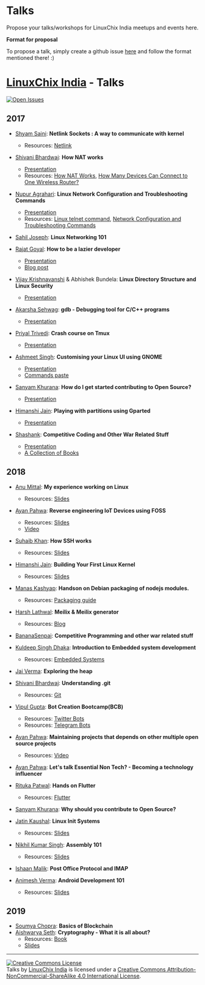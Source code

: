 # Talks


Propose your talks/workshops for LinuxChix India meetups and events here.


**Format for proposal**

To propose a talk, simply create a github issue [here][new-talk-proposal] and follow the format mentioned there! :)


[LinuxChix India] - Talks
=============
 [![Open Issues](https://img.shields.io/github/issues/linuxchixindia/talks.svg)](https://github.com/linuxchixindia/talks/issues?q=is%3Aopen+)


## 2017
* [Shyam Saini](https://github.com/mysticTot): **Netlink Sockets : A way to communicate with kernel**
	* Resources: [Netlink](https://en.wikipedia.org/wiki/Netlink)

* [Shivani Bhardwaj](https://github.com/shivan1b): **How NAT works**
	* [Presentation](http://slides.com/shivanibhardwaj/how-nat-works#/)
	* Resources: [How NAT Works](http://computer.howstuffworks.com/nat.htm), [How Many Devices Can Connect to One Wireless Router?](https://www.lifewire.com/how-many-devices-can-share-a-wifi-network-818298)
	
* [Nupur Agrahari](https://github.com/nupuragrahari): **Linux Network Configuration and Troubleshooting Commands**
	* [Presentation](https://docs.google.com/presentation/d/1bAXFgUSfaCpQ9Ce9bwLld7Yb5ySpBOSj9SxexNlMLzc/edit#slide=id.p)
	* Resources: [Linux telnet command](https://www.computerhope.com/unix/utelnet.htm), [Network Configuration and Troubleshooting Commands](https://www.tecmint.com/linux-network-configuration-and-troubleshooting-commands/)
	
* [Sahil Joseph](https://github.com/Warlord77): **Linux Networking 101**

* [Rajat Goyal](): **How to be a lazier developer**
	* [Presentation](http://slides.com/rajat404/shell_config)
	* [Blog post](https://medium.com/@rajat404/dev-setup-terminal-a0a3a23db47c)

* [Vijay Krishnavanshi](https://github.com/vijaykrishnavanshi) & Abhishek Bundela: **Linux Directory Structure and Linux Security**
	* [Presentation](http://slides.com/vijaykrishnavanshi/hello)

* [Akarsha Sehwag](https://github.com/aksh98): **gdb - Debugging tool for C/C++ programs**
	* [Presentation](https://github.com/LinuxChixIndia/talks/files/1062188/GNU.debugger.pdf)

* [Priyal Trivedi](https://github.com/Priyal-Trivedi): **Crash course on Tmux**
	* [Presentation](http://slides.com/priyaltrivedi-1/tmux-terminal-multiplexer#/)

* [Ashmeet Singh](https://github.com/meetsha): **Customising your Linux UI using GNOME**
	* [Presentation](https://drive.google.com/file/d/0Bzt1ZPbjYd_2enNfQjZGc0FSd2M/view?usp=sharing)
	* [Commands paste](https://pastebin.com/6nqSvWuZ)

* [Sanyam Khurana](http://www.sanyamkhurana.com/): **How do I get started contributing to Open Source?**
    * [Presentation](http://www.sanyamkhurana.com/presentations/foss/#/)

* [Himanshi Jain](https://github.com/HimanshiJain): **Playing with partitions using Gparted**
	* [Presentation](https://drive.google.com/open?id=1-uirLJ9HPTCvKoY-7Op1vZWaZPlKb8JxQLwWfy-yL_c)

* [Shashank](https://github.com/lbsrex): **Competitive Coding and Other War Related Stuff**
	* [Presentation](https://drive.google.com/open?id=1P9GNGPXcY1j3TNUfE56mve7kQsIn5ar90NsFyvkvPZ0)
	* [A Collection of Books](https://drive.google.com/open?id=0B1EkH2evW0JORVNPVVVDMm0wOUU)
## 2018
* [Anu Mittal](https://github.com/anumittal): **My experience working on Linux**
	* Resources: [Slides](https://drive.google.com/file/d/0B9XiOPGG2l_vcTNNcEVhVjV1RnM/view)
* [Ayan Pahwa](https://github.com/iayanpahwa): **Reverse engineering IoT Devices using FOSS**
	* Resources: [Slides](https://www.slideshare.net/AyanPahwa1/reverse-engineering-iot-devices-86475004)	
	* [Video](https://www.youtube.com/watch?v=g1_8cY--fIM)
* [Suhaib Khan](https://github.com/suheb): **How SSH works**
	* Resources: [Slides](https://drive.google.com/file/d/0B52KsQVy2Z4TZ1dxdVdrck9Eanc/view)	
	
* [Himanshi Jain](https://github.com/mysticTot): **Building Your First Linux Kernel**
	* Resources: [Slides](https://docs.google.com/presentation/d/1LF5wu4Mu9Zuj-FtPzj_Zxd75KHzJZUxQxC5GUQZ0RFw/edit?usp=sharing)
* [Manas Kashyap](https://github.com/Manas-kashyap): **Handson on Debian packaging of nodejs modules.**
	* Resources: [Packaging guide](https://github.com/linuxchixin/talks/files/1691623/Debian_packaging.pdf)
* [Harsh Lathwal](https://github.com/xeon-zolt ): **Meilix & Meilix generator**
	* Resources: [Blog](http://blog.fossasia.org/author/xeon-zolt)
* [BananaSenpai](https://github.com/BananaSenpai): **Competitive Programming and other war related stuff**
* [Kuldeep Singh Dhaka](https://github.com/kuldeepdhaka): **Introduction to Embedded system development**
	* Resources: [Embedded Systems](https://en.wikipedia.org/wiki/Embedded_system)
* [Jai Verma](https://github.com/jaiverma): **Exploring the heap**
* [Shivani Bhardwaj](https://github.com/shivan1b): **Understanding .git**
	* Resources: [Git](https://medium.freecodecamp.org/understanding-git-for-real-by-exploring-the-git-directory-1e079c15b807)
* [Vipul Gupta](https://github.com/kuldeepdhaka): **Bot Creation Bootcamp(BCB)**
	* Resources: [Twitter Bots](https://slides.com/vipulgupta2048/2itterbots)	
	* Resources: [Telegram Bots](https://slides.com/realslimshanky/tbotpython)
* [Ayan Pahwa](https://github.com/iayanpahwa): **Maintaining projects that depends on other multiple open source projects**
	* Resources: [Video](https://www.youtube.com/watch?v=a_Ua0I9KVwY)	
* [Ayan Pahwa](https://github.com/iayanpahwa): **Let's talk Essential Non Tech? - Becoming a technology influencer**
* [Rituka Patwal](https://github.com/iamPo21): **Hands on Flutter**
	* Resources: [Flutter](https://flutter.io/docs/get-started/install)	
* [Sanyam Khurana](https://github.com/CuriousLearner): **Why should you contribute to Open Source?**
* [Jatin Kaushal](https://github.com/iamPo21): **Linux Init Systems**
	* Resources: [Slides](https://v2.overleaf.com/read/cpwrysqyvjqc)	
* [Nikhil  Kumar Singh](https://github.com/nk521): **Assembly 101**
	* Resources: [Slides](https://nk521.github.io/asm/#/)
* [Ishaan Malik](https://github.com/Ishaan28malik ): **Post Office Protocol and IMAP**
	
* [Animesh Verma](https://github.com/AniVerma17 ): **Android Development 101**
	* Resources: [Slides](https://docs.google.com/presentation/d/14jwQCMKQyDTt-AQwVX1xek4QAbJwLezIgfPRC-otCxY/edit)		
## 2019
* [Soumya Chopra](https://github.com/Soumya0803): **Basics of Blockchain**
* [Aishwarya Seth](https://github.com/The-Lady ): **Cryptography - What it is all about?**
	* Resources: [Book](https://drive.google.com/file/d/1gIZfCRFCuaSWH2QZKU-7-h5Rg0wMBrRE/view)
	* [Slides](https://docs.google.com/presentation/d/1iKZb37SNYJWEf3Ko_zht1_7sX7gWoXbUioUtOM5kKdw/edit?usp=sharing)

[LinuxChix India]: https://india.linuxchix.org/
[new-talk-proposal]: https://github.com/LinuxChixIndia/talks/issues/new


---

<a rel="license" href="http://creativecommons.org/licenses/by-nc-sa/4.0/"><img alt="Creative Commons License" style="border-width:0" src="https://i.creativecommons.org/l/by-nc-sa/4.0/88x31.png" /></a><br /><span xmlns:dct="http://purl.org/dc/terms/" href="http://purl.org/dc/dcmitype/MovingImage" property="dct:title" rel="dct:type">Talks</span> by <a xmlns:cc="http://creativecommons.org/ns#" href="https://india.linuxchix.org" property="cc:attributionName" rel="cc:attributionURL">LinuxChix India</a> is licensed under a <a rel="license" href="http://creativecommons.org/licenses/by-nc-sa/4.0/">Creative Commons Attribution-NonCommercial-ShareAlike 4.0 International License</a>.
